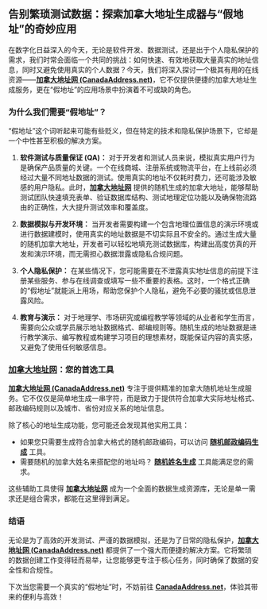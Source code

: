 ## 告别繁琐测试数据：探索加拿大地址生成器与“假地址”的奇妙应用

在数字化日益深入的今天，无论是软件开发、数据测试，还是出于个人隐私保护的需求，我们时常会面临一个共同的挑战：如何快速、有效地获取大量真实的地址信息，同时又避免使用真实的个人数据？今天，我们将深入探讨一个极其有用的在线资源——**[加拿大地址网 (CanadaAddress.net)](https://canadaaddress.net)**，它不仅提供便捷的加拿大地址生成服务，更在“假地址”的应用场景中扮演着不可或缺的角色。

### 为什么我们需要“假地址”？

“假地址”这个词听起来可能有些贬义，但在特定的技术和隐私保护场景下，它却是一个中性甚至积极的解决方案。

1.  **软件测试与质量保证 (QA)：**
    对于开发者和测试人员来说，模拟真实用户行为是确保产品质量的关键。一个在线商城、注册系统或物流平台，在上线前必须经过大量不同地址数据的测试。使用真实的地址不仅耗时费力，还可能涉及敏感的用户隐私。此时，**[加拿大地址网](https://canadaaddress.net)** 提供的随机生成的加拿大地址，能够帮助测试团队快速填充表单、验证数据库结构、测试地理定位功能以及确保物流路由的正确性，大大提升测试效率和覆盖度。

2.  **数据模拟与开发环境：**
    当开发者需要构建一个包含地理位置信息的演示环境或进行数据建模时，使用真实的地址数据是不切实际且不安全的。通过生成大量的随机加拿大地址，开发者可以轻松地填充测试数据库，构建出高度仿真的开发和演示环境，而无需担心数据泄露或隐私合规问题。

3.  **个人隐私保护：**
    在某些情况下，您可能需要在不泄露真实地址信息的前提下注册某些服务、参与在线调查或填写一些不重要的表格。这时，一个格式正确的“假地址”就能派上用场，帮助您保护个人隐私，避免不必要的骚扰或信息泄露风险。

4.  **教育与演示：**
    对于地理学、市场研究或编程教学等领域的从业者和学生而言，需要向公众或学员展示地址数据格式、邮编规则等。随机生成的地址数据是进行教学演示、编写教程或构建学习项目的理想素材，既能保证内容的真实感，又避免了使用任何敏感信息。

### **[加拿大地址网](https://canadaaddress.net)**：您的首选工具

**[加拿大地址网 (CanadaAddress.net)](https://canadaaddress.net)** 专注于提供精准的加拿大随机地址生成服务。它不仅仅是简单地生成一串字符，而是致力于提供符合加拿大实际地址格式、邮政编码规则以及城市、省份对应关系的地址信息。

除了核心的地址生成功能，您可能还会发现其他实用工具：
* 如果您只需要生成符合加拿大格式的随机邮政编码，可以访问 **[随机邮政编码生成](https://canadaaddress.net/tools/random-postcode)** 工具。
* 需要随机的加拿大姓名来搭配您的地址吗？ **[随机姓名生成](https://canadaaddress.net/tools/random-name)** 工具能满足您的需求。

这些辅助工具使得 **[加拿大地址网](https://canadaaddress.net)** 成为一个全面的数据生成资源库，无论是单一需求还是组合需求，都能在这里得到满足。

### 结语

无论是为了高效的开发测试、严谨的数据模拟，还是为了日常的隐私保护，**[加拿大地址网 (CanadaAddress.net)](https://canadaaddress.net)** 都提供了一个强大而便捷的解决方案。它将繁琐的数据创建工作变得轻而易举，让您能够更专注于核心任务，同时确保了数据的安全性和合规性。

下次当您需要一个真实的“假地址”时，不妨前往 **[CanadaAddress.net](https://canadaaddress.net)**，体验其带来的便利与高效！

